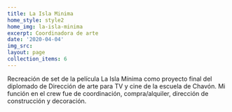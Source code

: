 ```yaml
---
title: La Isla Minima
home_style: style2
home_img: la-isla-minima
excerpt: Coordinadora de arte
date: '2020-04-04'
img_src: 
layout: page
collection_items: 6
---
```


Recreación de set de la película La Isla Mínima como proyecto final del diplomado de Dirección de arte para TV y cine de la escuela de Chavón. Mi función en el crew fue de coordinación, compra/alquiler, dirección de construcción y decoración.
